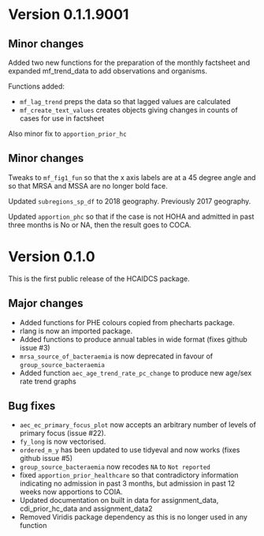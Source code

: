 # Version 0.1.1.9001

## Minor changes
Added two new functions for the preparation of the monthly factsheet and expanded mf_trend_data to add observations and organisms.

Functions added:

 * `mf_lag_trend` preps the data so that lagged values are calculated
 * `mf_create_text_values` creates objects giving changes in counts of cases for use in factsheet
 
Also minor fix to `apportion_prior_hc`

## Minor changes 
Tweaks to `mf_fig1_fun` so that the x axis labels are at a 45 degree angle and so that MRSA and MSSA are no longer bold face.

Updated `subregions_sp_df` to 2018 geography. 
Previously 2017 geography. 

Updated `apportion_phc` so that if the case is not HOHA and admitted in past three months is No or NA, then the result goes to COCA.

# Version 0.1.0

This is the first public release of the HCAIDCS package.

## Major changes

 * Added functions for PHE colours copied from phecharts package.
 * rlang is now an imported package.
 * Added functions to produce annual tables in wide format (fixes github issue #3)
 * `mrsa_source_of_bacteraemia` is now deprecated in favour of `group_source_bacteraemia`
 * Added function `aec_age_trend_rate_pc_change` to produce new age/sex rate trend graphs

## Bug fixes

 * `aec_ec_primary_focus_plot` now accepts an arbitrary number of levels of primary focus (issue #22). 
 * `fy_long` is now vectorised.
 * `ordered_m_y` has been updated to use tidyeval and now works (fixes github issue #5)
 * `group_source_bacteraemia` now recodes `NA` to `Not reported`
 * fixed `apportion_prior_healthcare` so that contradictory information indicating no admission in past 3 months, but admission in past 12 weeks now apportions to COIA.
 * Updated documentation on built in data for assignment_data, cdi_prior_hc_data and assignment_data2
 * Removed Viridis package dependency as this is no longer used in any function
